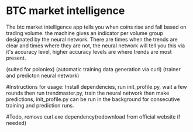 # BTC market intelligence
The btc market intelligence app tells you when coins rise and fall based on trading volume. the machine gives an indicator per volume group designated by the neural network. There are times when the trends are clear and times where they are not, the neural network will tell you this via it's accuracy level, higher accuracy levels are where trends are most present.

(suited for poloniex)
(automatic training data generation via curl)
(trainer and predicton neural network)

#Instructions for usage:
Install dependencies, run init_profile.py, wait a few rounds then run trendmaster.py, train the neural network then make predictions, init_profile.py can be run in the background for consecutive training and prediction runs.

#Todo, remove curl.exe dependency(redownload from official website if needed)
